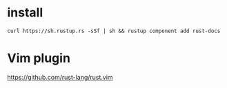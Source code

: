 # install 
```
curl https://sh.rustup.rs -sSf | sh && rustup component add rust-docs
```

# Vim plugin
https://github.com/rust-lang/rust.vim
